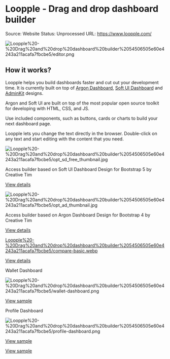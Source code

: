 # Loopple - Drag and drop dashboard builder

Source: Website
Status: Unprocessed
URL: https://www.loopple.com/

![Loopple%20-%20Drag%20and%20drop%20dashboard%20builder%2054506505e60e4243a211acafa7fbcbe5/editor.png](Loopple%20-%20Drag%20and%20drop%20dashboard%20builder%2054506505e60e4243a211acafa7fbcbe5/editor.png)

## How it works?

Loopple helps you build dashboards faster and cut out your development time. It is currently built on top of [Argon Dashboard](https://www.creative-tim.com/product/argon-dashboard), [Soft UI Dashboard](https://www.creative-tim.com/product/soft-ui-dashboard) and [AdminKit](https://adminkit.io/) designs.

Argon and Soft UI are built on top of the most popular open source toolkit for developing with HTML, CSS, and JS.

Use included components, such as buttons, cards or charts to build your next dashboard page.

Loopple lets you change the text directly in the browser. Double-click on any text and start editing with the content that you need.

![Loopple%20-%20Drag%20and%20drop%20dashboard%20builder%2054506505e60e4243a211acafa7fbcbe5/opt_sd_free_thumbnail.jpg](Loopple%20-%20Drag%20and%20drop%20dashboard%20builder%2054506505e60e4243a211acafa7fbcbe5/opt_sd_free_thumbnail.jpg)

Access builder based on Soft UI Dashboard Design for Bootstrap 5 by Creative Tim

[View details](https://www.loopple.com/theme/soft-ui-dashboard)

![Loopple%20-%20Drag%20and%20drop%20dashboard%20builder%2054506505e60e4243a211acafa7fbcbe5/opt_ad_thumbnail.jpg](Loopple%20-%20Drag%20and%20drop%20dashboard%20builder%2054506505e60e4243a211acafa7fbcbe5/opt_ad_thumbnail.jpg)

Access builder based on Argon Dashboard Design for Bootstrap 4 by Creative Tim

[View details](https://www.loopple.com/theme/argon-dashboard)

[Loopple%20-%20Drag%20and%20drop%20dashboard%20builder%2054506505e60e4243a211acafa7fbcbe5/compare-basic.webp](Loopple%20-%20Drag%20and%20drop%20dashboard%20builder%2054506505e60e4243a211acafa7fbcbe5/compare-basic.webp)

[View details](https://www.loopple.com/theme/adminkit)

Wallet Dashboard

![Loopple%20-%20Drag%20and%20drop%20dashboard%20builder%2054506505e60e4243a211acafa7fbcbe5/wallet-dashboard.png](Loopple%20-%20Drag%20and%20drop%20dashboard%20builder%2054506505e60e4243a211acafa7fbcbe5/wallet-dashboard.png)

 [View sample](https://www.loopple.com/samples/wallet-dashboard)

Profile Dashboard

![Loopple%20-%20Drag%20and%20drop%20dashboard%20builder%2054506505e60e4243a211acafa7fbcbe5/profile-dashboard.png](Loopple%20-%20Drag%20and%20drop%20dashboard%20builder%2054506505e60e4243a211acafa7fbcbe5/profile-dashboard.png)

 [View sample](https://www.loopple.com/samples/profile-dashboard)

 [View sample](https://www.loopple.com/samples/ecommerce-dashboard)